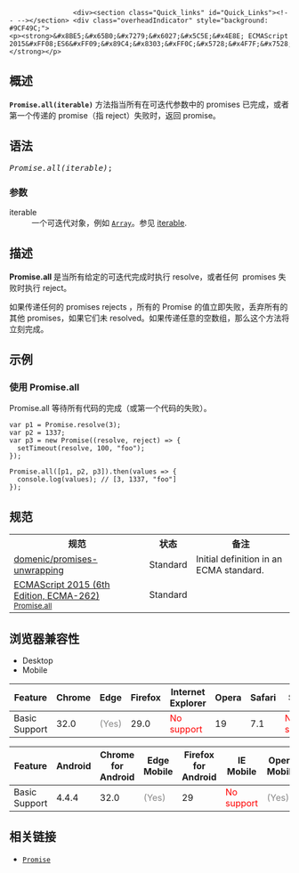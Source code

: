 
                
                  
                    <div><section class="Quick_links" id="Quick_Links"><!-- --></section> <div class="overheadIndicator" style="background: #9CF49C;">
    <p><strong>&#x8BE5;&#x65B0;&#x7279;&#x6027;&#x5C5E;&#x4E8E; ECMAScript 2015&#xFF08;ES6&#xFF09;&#x89C4;&#x8303;&#xFF0C;&#x5728;&#x4F7F;&#x7528;&#x65F6;&#x8BF7;&#x6CE8;&#x610F;&#x6D4F;&#x89C8;&#x5668;&#x517C;&#x5BB9;&#x6027;&#x3002;</strong></p>
</div></div>

<h2 name="Summary" id="Summary">&#x6982;&#x8FF0;</h2>

<p><code><strong>Promise.all(iterable)</strong></code>&#xA0;&#x65B9;&#x6CD5;&#x6307;&#x5F53;&#x6240;&#x6709;&#x5728;&#x53EF;&#x8FED;&#x4EE3;&#x53C2;&#x6570;&#x4E2D;&#x7684;&#xA0;promises &#x5DF2;&#x5B8C;&#x6210;&#xFF0C;&#x6216;&#x8005;&#x7B2C;&#x4E00;&#x4E2A;&#x4F20;&#x9012;&#x7684;&#xA0;promise&#xFF08;&#x6307; reject&#xFF09;&#x5931;&#x8D25;&#x65F6;&#xFF0C;&#x8FD4;&#x56DE;&#xA0;promise&#x3002;</p>

<h2 name="Syntax" id="Syntax">&#x8BED;&#x6CD5;</h2>

<pre class="syntaxbox"><var>Promise.all(iterable)</var>;</pre>

<h3 id="&#x53C2;&#x6570;">&#x53C2;&#x6570;</h3>

<dl>
 <dt>iterable</dt>
 <dd>&#x4E00;&#x4E2A;&#x53EF;&#x8FED;&#x4EE3;&#x5BF9;&#x8C61;&#xFF0C;&#x4F8B;&#x5982; <a href="/zh-CN/docs/Web/JavaScript/Reference/Array" title="&#x6B64;&#x9875;&#x9762;&#x4ECD;&#x672A;&#x88AB;&#x672C;&#x5730;&#x5316;, &#x671F;&#x5F85;&#x60A8;&#x7684;&#x7FFB;&#x8BD1;!"><code>Array</code></a>&#x3002;&#x53C2;&#x89C1;&#xA0;<a href="/en-US/docs/Web/JavaScript/Guide/iterable">iterable</a>.</dd>
</dl>

<h2 name="Description" id="Description">&#x63CF;&#x8FF0;</h2>

<p><strong>Promise.all </strong>&#x662F;&#x5F53;&#x6240;&#x6709;&#x7ED9;&#x5B9A;&#x7684;&#x53EF;&#x8FED;&#x4EE3;&#x5B8C;&#x6210;&#x65F6;&#x6267;&#x884C; resolve&#xFF0C;&#x6216;&#x8005;&#x4EFB;&#x4F55;<strong>&#xA0;</strong>&#xA0;promises&#xA0;&#x5931;&#x8D25;&#x65F6;&#x6267;&#x884C; reject&#x3002;</p>

<p>&#x5982;&#x679C;&#x4F20;&#x9012;&#x4EFB;&#x4F55;&#x7684;&#xA0;promises rejects &#xFF0C;&#x6240;&#x6709;&#x7684;&#xA0;Promise &#x7684;&#x503C;&#x7ACB;&#x5373;&#x5931;&#x8D25;&#xFF0C;&#x4E22;&#x5F03;&#x6240;&#x6709;&#x7684;&#x5176;&#x4ED6;&#xA0;promises&#xFF0C;&#x5982;&#x679C;&#x5B83;&#x4EEC;&#x672A;&#xA0;resolved&#x3002;&#x5982;&#x679C;&#x4F20;&#x9012;&#x4EFB;&#x610F;&#x7684;&#x7A7A;&#x6570;&#x7EC4;&#xFF0C;&#x90A3;&#x4E48;&#x8FD9;&#x4E2A;&#x65B9;&#x6CD5;&#x5C06;&#x7ACB;&#x523B;&#x5B8C;&#x6210;&#x3002;</p>

<h2 id="&#x793A;&#x4F8B;">&#x793A;&#x4F8B;</h2>

<h3 id="&#x4F7F;&#x7528;_Promise.all"><strong>&#x4F7F;&#x7528; Promise.all</strong></h3>

<p>Promise.all &#x7B49;&#x5F85;&#x6240;&#x6709;&#x4EE3;&#x7801;&#x7684;&#x5B8C;&#x6210;&#xFF08;&#x6216;&#x7B2C;&#x4E00;&#x4E2A;&#x4EE3;&#x7801;&#x7684;&#x5931;&#x8D25;&#xFF09;&#x3002;</p>

<pre class="brush: js"><code>var p1 = Promise.resolve(3);
var p2 = 1337;
var p3 = new Promise((resolve, reject) =&gt; {
  setTimeout(resolve, 100, &quot;foo&quot;);
}); 

Promise.all([p1, p2, p3]).then(values =&gt; { 
  console.log(values); // [3, 1337, &quot;foo&quot;] 
});</code></pre>

<h2 id="&#x89C4;&#x8303;">&#x89C4;&#x8303;</h2>

<table class="standard-table">
 <tbody>
  <tr>
   <th scope="col">&#x89C4;&#x8303;</th>
   <th scope="col">&#x72B6;&#x6001;</th>
   <th scope="col">&#x5907;&#x6CE8;</th>
  </tr>
  <tr>
   <td><a href="https://github.com/domenic/promises-unwrapping" class="external">domenic/promises-unwrapping</a></td>
   <td><span class="spec-Standard">Standard</span></td>
   <td>Initial definition in an ECMA standard.</td>
  </tr>
  <tr>
   <td><a href="http://www.ecma-international.org/ecma-262/6.0/#sec-promise.all" class="external" lang="en" hreflang="en">ECMAScript 2015 (6th Edition, ECMA-262)<br><small lang="zh-CN">Promise.all</small></a></td>
   <td><span class="spec-Standard">Standard</span></td>
   <td>&#xA0;</td>
  </tr>
 </tbody>
</table>

<h2 id="&#x6D4F;&#x89C8;&#x5668;&#x517C;&#x5BB9;&#x6027;">&#x6D4F;&#x89C8;&#x5668;&#x517C;&#x5BB9;&#x6027;</h2>

<p></p><div class="htab"><a name="AutoCompatibilityTable" id="AutoCompatibilityTable"></a><ul><li class="selected"><a>Desktop</a></li><li><a>Mobile</a></li></ul></div><div id="compat-desktop"><table class="compat-table">  <thead>    <tr>      <th>Feature</th>      <th>Chrome</th>
      <th>Edge</th>
      <th>Firefox</th>
      <th>Internet Explorer</th>
      <th>Opera</th>
      <th>Safari</th>
      <th>Servo</th>
    </tr>  </thead><tbody><tr><td>Basic Support</td><td>32.0</td><td><span style="color: #888;">(Yes)</span></td><td>29.0</td><td><span style="color: #f00;">No support</span></td><td>19</td><td>7.1</td><td><span style="color: #f00;">No support</span></td></tr></tbody></table></div><div id="compat-mobile"><table class="compat-table">  <thead>    <tr>      <th>Feature</th>      <th>Android</th>
      <th>Chrome for Android</th>
      <th>Edge Mobile</th>
      <th>Firefox for Android</th>
      <th>IE Mobile</th>
      <th>Opera Mobile</th>
      <th>Safari Mobile</th>
    </tr>  </thead><tbody><tr><td>Basic Support</td><td>4.4.4</td><td>32.0</td><td><span style="color: #888;">(Yes)</span></td><td>29</td><td><span style="color: #f00;">No support</span></td><td><span style="color: #888;">(Yes)</span></td><td>8.0</td></tr></tbody></table></div><p></p>

<h2 id="&#x76F8;&#x5173;&#x94FE;&#x63A5;">&#x76F8;&#x5173;&#x94FE;&#x63A5;</h2>

<ul>
 <li><a href="/zh-CN/docs/Web/JavaScript/Reference/Global_Objects/Promise" title="Promise&#xA0;&#x5BF9;&#x8C61;&#x7528;&#x4E8E;&#x5F02;&#x6B65;&#x8BA1;&#x7B97;. &#x4E00;&#x4E2A;Promise&#x5BF9;&#x8C61;&#x4EE3;&#x8868;&#x4E00;&#x4E2A;&#x503C;, &#x8BE5;&#x503C;&#x53EF;&#x4EE5;&#x5728;&#x5F53;&#x524D;&#x6216;&#x672A;&#x6765;&#x53EF;&#x7528;, &#x6216;&#x6C38;&#x8FDC;&#x4E0D;&#x53EF;&#x7528;."><code>Promise</code></a></li>
</ul>
                  
                
              